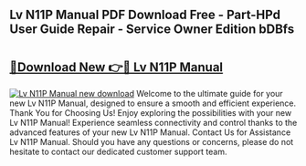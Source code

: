 ## Lv N11P Manual PDF Download Free - Part-HPd User Guide Repair - Service Owner Edition bDBfs

# <h2><a href="http://bc1335.oget.top/?id=Lv+N11P+Manual">🔗Download New 👉🔴 Lv N11P Manual</a></h2>

[![Lv N11P Manual new download](https://i.imgur.com/5g1atiW.png)](http://bc1335.oget.top/?id=Lv+N11P+Manual)
Welcome to the ultimate guide for your new Lv N11P Manual, designed to ensure a smooth and efficient experience. Thank You for Choosing Us! Enjoy exploring the possibilities with your new Lv N11P Manual! Experience seamless connectivity and control thanks to the advanced features of your new Lv N11P Manual. Contact Us for Assistance Lv N11P Manual. Should you have any questions or concerns, please do not hesitate to contact our dedicated customer support team.
